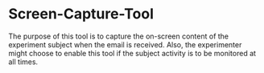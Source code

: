 # Screen-Capture-Tool
The purpose of this tool is to capture the on-screen content of the experiment subject when the email is received. Also, the experimenter might choose to enable this tool if the subject activity is to be monitored at all times.
